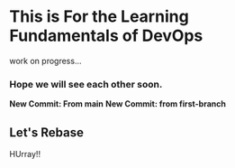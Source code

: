 # This is For the Learning Fundamentals of DevOps

work on progress...

### Hope we will see each other soon.

**New Commit: From main**
**New Commit: from first-branch**

## Let's Rebase

HUrray!!
